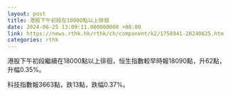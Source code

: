 ```yaml
---
layout: post
title: 港股下午初段在18000點以上徘徊
date: 2024-06-25 13:09:11.000000000 +08:00
link: https://news.rthk.hk/rthk/ch/component/k2/1758941-20240625.htm
categories: rthk
---
```


港股下午初段繼續在18000點以上徘徊，恒生指數較早時報18090點，升62點，升幅0.35%。

科技指數報3663點，跌13點，跌幅0.37%。
